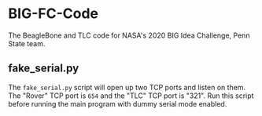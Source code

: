 # BIG-FC-Code
The BeagleBone and TLC code for NASA's 2020 BIG Idea Challenge, Penn State team.



## fake_serial.py

The `fake_serial.py` script will open up two TCP ports and listen on them. The "Rover" TCP port is `654` and the "TLC" TCP port is "321". Run this script before running the main program with dummy serial mode enabled.
